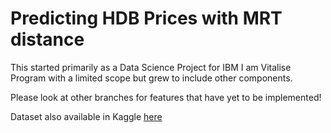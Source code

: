 # Predicting HDB Prices with MRT distance
 This started primarily as a Data Science Project for IBM I am Vitalise Program with a limited scope but grew to include other components.
 
 Please look at other branches for features that have yet to be implemented! 
 
 Dataset also available in Kaggle [here](https://www.kaggle.com/datasets/chngyuanlongrandy/hdb-prices-with-closest-mrt-distance)
